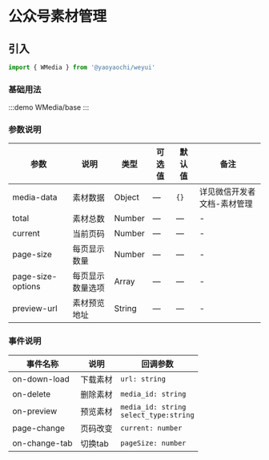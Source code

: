 # 公众号素材管理

## 引入

```js
import { WMedia } from '@yaoyaochi/weyui'
```

### 基础用法

:::demo
WMedia/base
:::

### 参数说明

| 参数                | 说明       | 类型     | 可选值 | 默认值 | 备注                                                    |
|-------------------|----------|--------|-----|----|-------------------------------------------------------|
| media-data        | 素材数据     | Object | —   | `{}` | <a :href="Docurl" target="__black">详见微信开发者文档-素材管理</a> |
| total             | 素材总数     | Number | —   | —  | -                                                     |
| current           | 当前页码     | Number | —   | —  | -                                                     |
| page-size         | 每页显示数量   | Number | —   | —  | -                                                     |
| page-size-options | 每页显示数量选项 | Array  | —   | —  | -                                                     |
| preview-url       | 素材预览地址   | String | —   | —  | -                                                     |


<script setup>
import {ref} from 'vue';

const Docurl = ref('https://developers.weixin.qq.com/doc/offiaccount/Asset_Management/Get_materials_list.html')
</script>


### 事件说明

| 事件名称          | 说明    | 回调参数                                         |
|---------------|-------|----------------------------------------------|
| on-down-load  | 下载素材  | `url: string`                                |
| on-delete     | 删除素材  | `media_id: string`                           |
| on-preview    | 预览素材  | `media_id: string` <br/>`select_type:string` |
| page-change   | 页码改变  | `current: number`                            |
| on-change-tab | 切换tab | `pageSize: number`                           |
